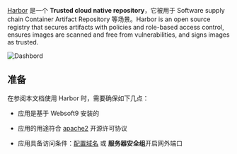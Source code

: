 [Harbor](https://goharbor.io/) 是一个 **Trusted cloud native repository**，它被用于 Software supply chain Container Artifact Repository  等场景。Harbor is an open source registry that secures artifacts with policies and role-based access control, ensures images are scanned and free from vulnerabilities, and signs images as trusted. 


![Dashbord](https://libs.websoft9.com/Websoft9/DocsPicture/zh/harbor/harbor-gui-websoft9.png)


## 准备

在参阅本文档使用 Harbor 时，需要确保如下几点：

- 应用是基于 Websoft9 安装的

- 应用的用途符合 [apache2](https://opensource.org/licenses/Apache-2.0) 开源许可协议

- 应用具备访问条件：[配置域名](./guide/appsetdomain) 或 **服务器安全组**开启网外端口